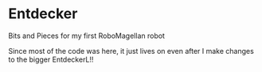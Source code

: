 # Entdecker
Bits and Pieces for my first RoboMagellan robot

Since most of the code was here, it just lives on even after I make changes to the bigger EntdeckerL!!
